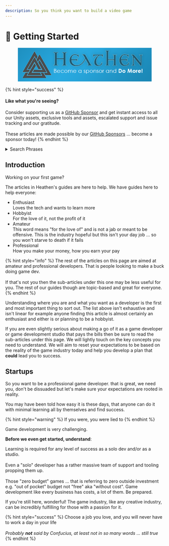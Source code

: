 ```yaml
---
description: So you think you want to build a video game
---
```


# 🤩 Getting Started

<figure><img src="../../.gitbook/assets/512x128 Sponsor Banner.png" alt="Become a sponsor and Do More"><figcaption></figcaption></figure>

{% hint style="success" %}
#### Like what you're seeing?

Consider supporting us as a [GitHub Sponsor](../../where-to-buy/become-a-sponsor.md) and get instant access to all our Unity assets, exclusive tools and assets, escalated support and issue tracking and our gratitude.\
\
These articles are made possible by our [GitHub Sponsors](https://github.com/sponsors/heathen-engineering) ... become a sponsor today!
{% endhint %}

<details>

<summary>Search Phrases</summary>

Game Development, Starting Game Development, Getting Started with Game Development, How to become an Indie Game Developer, Unity Game Development, Getting Started with Unity, Indie Game Development

</details>

## Introduction

Working on your first game?

The articles in Heathen's guides are here to help. We have guides here to help everyone:

* Enthusiast\
  Loves the tech and wants to learn more
* Hobbyist\
  For the love of it, not the profit of it
* Amateur\
  This word means "for the love of" and is not a jab or meant to be offensive. This is the industry hopeful but this isn't your day job ... so you won't starve to death if it fails
* Professional\
  How you make your money, how you earn your pay

{% hint style="info" %}
The rest of the articles on this page are aimed at amateur and professional developers. That is people looking to make a buck doing game dev.\
\
If that's not you then the sub-articles under this one may be less useful for you. The rest of our guides though are topic-based and great for everyone.
{% endhint %}

Understanding where you are and what you want as a developer is the first and most important thing to sort out. The list above isn't exhaustive and isn't linear for example anyone finding this article is almost certainly an enthusiast and either is or planning to be a hobbyist.

If you are even slightly serious about making a go of it as a game developer or game development studio that pays the bills then be sure to read the sub-articles under this page. We will lightly touch on the key concepts you need to understand. We will aim to reset your expectations to be based on the reality of the game industry today and help you develop a plan that **could** lead you to success.

## Startups

So you want to be a professional game developer. that is great, we need you, don't be dissuaded but let's make sure your expectations are rooted in reality.

You may have been told how easy it is these days, that anyone can do it with minimal learning all by themselves and find success.

{% hint style="warning" %}
If you were, you were lied to
{% endhint %}

Game development is very challenging.&#x20;

**Before we even get started, understand**:

Learning is required for any level of success as a solo dev and/or as a studio. \
\
Even a "solo" developer has a rather massive team of support and tooling propping them up. \
\
Those "zero budget" games ... that is referring to zero outside investment e.g. "out of pocket" budget not "free" aka "without cost". Game development like every business has costs, a lot of them. Be prepared.

If you're still here, wonderful! The game industry, like any creative industry, can be incredibly fulfilling for those with a passion for it.

{% hint style="success" %}
Choose a job you love, and you will never have to work a day in your life\
\
_Probably **not** said by Confucius, at least not in so many words ... still true_
{% endhint %}
